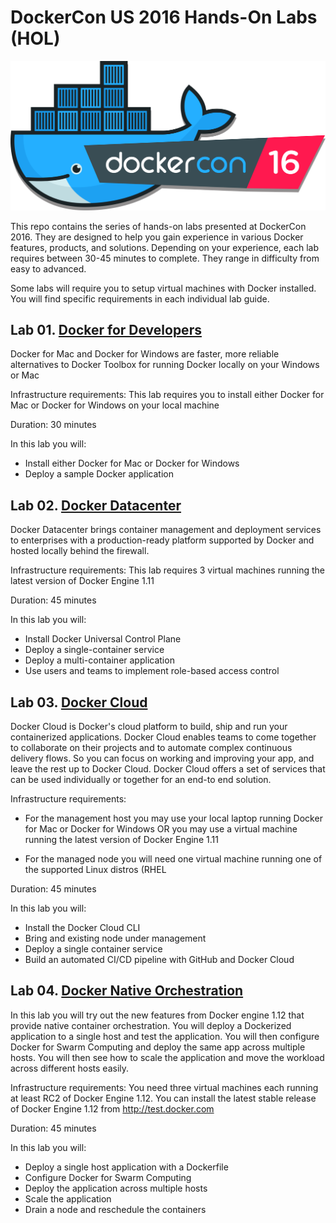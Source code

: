 # DockerCon US 2016 Hands-On Labs (HOL)

![dcus2016](images/dockercon.png)

This repo contains the series of hands-on labs presented at DockerCon 2016. They are designed to help you gain experience in various Docker features, products, and solutions. Depending on your experience, each lab requires between 30-45 minutes to complete. They range in difficulty from easy to advanced.

Some labs will require you to setup virtual machines with Docker installed. You will find specific requirements in each individual lab guide.



## Lab 01. [Docker for Developers](./docker-developer/README.md)

Docker for Mac and Docker for Windows are faster, more reliable alternatives to Docker Toolbox for running Docker locally on your Windows or Mac

Infrastructure requirements: This lab requires you to install either Docker for Mac or Docker for Windows on your local machine

Duration: 30 minutes

In this lab you will:

- Install either Docker for Mac or Docker for Windows
- Deploy a sample Docker application

## Lab 02. [Docker Datacenter](./docker-datacenter/README.md)

Docker Datacenter brings container management and deployment services to enterprises with a production-ready platform supported by Docker and hosted locally behind the firewall.

Infrastructure requirements: This lab requires 3 virtual machines running the latest version of Docker Engine 1.11

Duration: 45 minutes

In this lab you will:

- Install Docker Universal Control Plane
- Deploy a single-container service
- Deploy a multi-container application
- Use users and teams to implement role-based access control

## Lab 03. [Docker Cloud](./docker-cloud/README.md)

Docker Cloud is Docker's cloud platform to build, ship and run your containerized applications. Docker Cloud enables teams to come together to collaborate on their projects and to automate complex continuous delivery flows. So you can focus on working and improving your app, and leave the rest up to Docker Cloud. Docker Cloud offers a set of services that can be used individually or together for an end-to end solution.

Infrastructure requirements: 

- For the management host you may use your local laptop running Docker for Mac or Docker for Windows OR you may use a virtual machine running the latest version of Docker Engine 1.11

- For the managed node you will need one virtual machine running one of the supported Linux distros (RHEL 

Duration: 45 minutes

In this lab you will:

- Install the Docker Cloud CLI
- Bring and existing node under management
- Deploy a single container service
- Build an automated CI/CD pipeline with GitHub and Docker Cloud


## Lab 04. [Docker Native Orchestration](./docker-orchestration/README.md)

In this lab you will try out the new features from Docker engine 1.12 that provide native container orchestration. You will deploy a Dockerized application to a single host and test the application. You will then configure Docker for Swarm Computing and deploy the same app across multiple hosts. You will then see how to scale the application and move the workload across different hosts easily.

Infrastructure requirements: You need three virtual machines each running at least RC2 of Docker Engine 1.12. You can install the latest stable release of Docker Engine 1.12 from http://test.docker.com

Duration: 45 minutes


In this lab you will:

- Deploy a single host application with a Dockerfile
- Configure Docker for Swarm Computing
- Deploy the application across multiple hosts
- Scale the application
- Drain a node and reschedule the containers

